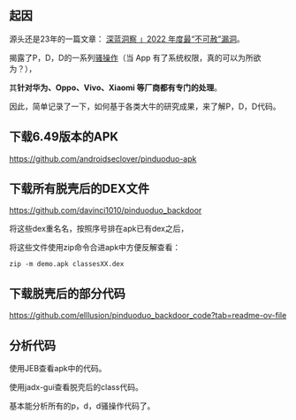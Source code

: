 ## 起因

源头还是23年的一篇文章： [深蓝洞察 」2022 年度最“不可赦”漏洞](https://mp.weixin.qq.com/s?__biz=MzkyMjM5MTk3NQ==\&mid=2247484287\&idx=1\&sn=73ebf1ae3aee7bbe1a1e479246fbd7f7\&scene=21#wechat_redirect)。

揭露了P，D，D的一系列[骚操作](https://mp.weixin.qq.com/s/kiLvnJSDZpYRHI_XiUx9gg)（当 App 有了系统权限，真的可以为所欲为？），

其**针对华为、Oppo、Vivo、Xiaomi 等厂商都有专门的处理**。

因此，简单记录了一下，如何基于各类大牛的研究成果，来了解P，D，D代码。

## 下载6.49版本的APK

<https://github.com/androidseclover/pinduoduo-apk>

## 下载所有脱壳后的DEX文件

<https://github.com/davinci1010/pinduoduo_backdoor>

将这些dex重名名，按照序号排在apk已有dex之后，

将这些文件使用zip命令合进apk中方便反解查看：

    zip -m demo.apk classesXX.dex

## 下载脱壳后的部分代码

<https://github.com/elllusion/pinduoduo_backdoor_code?tab=readme-ov-file>

## 分析代码

使用JEB查看apk中的代码。

使用jadx-gui查看脱壳后的class代码。

基本能分析所有的p，d，d骚操作代码了。

